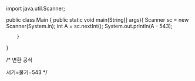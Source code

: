 import java.util.Scanner;

public class Main {
    public static void main(String[] args){
        Scanner sc = new Scanner(System.in);
        int A = sc.nextInt();
        System.out.println(A - 543);
    
        }


}

/*
변환 공식

서기=불기−543
*/